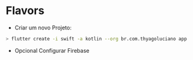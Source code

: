 # Flavors

- Criar um novo Projeto: 

```sh
> flutter create -i swift -a kotlin --org br.com.thyagoluciano app
```

- Opcional Configurar Firebase



